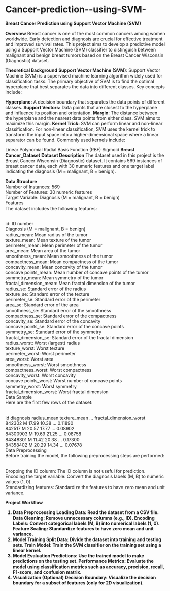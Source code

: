 # Cancer-prediction--using-SVM-
<b>Breast Cancer Prediction using Support Vector Machine (SVM)</b>


<b>Overview</b>
Breast cancer is one of the most common cancers among women worldwide. Early detection and diagnosis are crucial for effective treatment and improved survival rates. This project aims to develop a predictive model using a Support Vector Machine (SVM) classifier to distinguish between malignant and benign breast tumors based on the Breast Cancer Wisconsin (Diagnostic) dataset.



<b>Theoretical Background</b>
<b>Support Vector Machine (SVM)</b>:
Support Vector Machine (SVM) is a supervised machine learning algorithm widely used for classification tasks. The primary objective of SVM is to find the optimal hyperplane that best separates the data into different classes. Key concepts include:



<b>Hyperplane:</b> A decision boundary that separates the data points of different classes.
<b>Support Vectors:</b> Data points that are closest to the hyperplane and influence its position and orientation.
<b>Margin</b>: The distance between the hyperplane and the nearest data points from either class. SVM aims to maximize this margin.
<b>Kernel Trick:</b>
SVM can perform linear and non-linear classification. For non-linear classification, SVM uses the kernel trick to transform the input space into a higher-dimensional space where a linear separator can be found. Commonly used kernels include:

Linear
Polynomial
Radial Basis Function (RBF)
Sigmoid
<b>Breast Cancer_Dataset</b>
<b>Dataset Description</b>
The dataset used in this project is the Breast Cancer Wisconsin (Diagnostic) dataset. It contains 569 instances of breast cancer data, each with 30 numeric features and one target label indicating the diagnosis (M = malignant, B = benign).

<b>Data Structure</b>
<br>Number of Instances: 569
<br>Number of Features: 30 numeric features
<br>Target Variable: Diagnosis (M = malignant, B = benign)
<br>Features
<br>The dataset includes the following features:

<br>id: ID number
<br> Diagnosis (M = malignant, B = benign)
<br>radius_mean: Mean radius of the tumor
<br>texture_mean: Mean texture of the tumor
<br>perimeter_mean: Mean perimeter of the tumor
<br>area_mean: Mean area of the tumor
<br>smoothness_mean: Mean smoothness of the tumor
<br>compactness_mean: Mean compactness of the tumor
<br>concavity_mean: Mean concavity of the tumor
<br>concave points_mean: Mean number of concave points of the tumor
<br>symmetry_mean: Mean symmetry of the tumor
<br>fractal_dimension_mean: Mean fractal dimension of the tumor
<br>radius_se: Standard error of the radius
<br>texture_se: Standard error of the texture
<br>perimeter_se: Standard error of the perimeter
<br>area_se: Standard error of the area
<br>smoothness_se: Standard error of the smoothness
<br>compactness_se: Standard error of the compactness
<br>concavity_se: Standard error of the concavity
<br>concave points_se: Standard error of the concave points
<br>symmetry_se: Standard error of the symmetry
<br>fractal_dimension_se: Standard error of the fractal dimension
<br>radius_worst: Worst (largest) radius
<br>texture_worst: Worst texture
<br>perimeter_worst: Worst perimeter
<br>area_worst: Worst area
<br>smoothness_worst: Worst smoothness
<br>compactness_worst: Worst compactness
<br>concavity_worst: Worst concavity
<br>concave points_worst: Worst number of concave points
<br>symmetry_worst: Worst symmetry
<br>fractal_dimension_worst: Worst fractal dimension
<br>Data Sample
<br>Here are the first few rows of the dataset:

<br>id	diagnosis	radius_mean	texture_mean	...	fractal_dimension_worst
<br>842302	M	17.99	10.38	...	0.11890
<br>842517	M	20.57	17.77	...	0.08902
<br>84300903	M	19.69	21.25	...	0.08758
<br>84348301	M	11.42	20.38	...	0.17300
<br>84358402	M	20.29	14.34	...	0.07678
<br>Data Preprocessing
<br>Before training the model, the following preprocessing steps are performed:

<br>Dropping the ID column: The ID column is not useful for prediction.
<br>Encoding the target variable: Convert the diagnosis labels (M, B) to numeric values (1, 0).
<br>Standardizing features: Standardize the features to have zero mean and unit variance.




<b>Project Workflow<b>
1. Data Preprocessing
Loading Data: Read the dataset from a CSV file.
Data Cleaning: Remove unnecessary columns (e.g., ID).
Encoding Labels: Convert categorical labels (M, B) into numerical labels (1, 0).
Feature Scaling: Standardize features to have zero mean and unit variance.
2. Model Training
Split Data: Divide the dataset into training and testing sets.
Train Model: Train the SVM classifier on the training set using a linear kernel.
3. Model Evaluation
Predictions: Use the trained model to make predictions on the testing set.
Performance Metrics: Evaluate the model using classification metrics such as accuracy, precision, recall, F1-score, and confusion matrix.
4. Visualization (Optional)
Decision Boundary: Visualize the decision boundary for a subset of features (only for 2D visualization).
